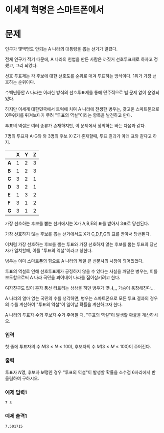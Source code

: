 # 이세계 혁명은 스마트폰에서

# 문제

인구가 몇백명도 안되는 A 나라의 대통령을 뽑는 선거가 열렸다. 

전체 인구가 적기 때문에, A 나라의 헌법을 만든 사람은 까짓거 선호투표제로 하자고 정했고, 그리 되었다.

선호 투표제는 각 후보에 대한 선호도를 순위로 매겨 투표하는 방식이다. 1위가 가장 선호하는 순위이다.

수백년동안 A 나라는 이러한 방식의 선호투표제를 통해 민주적으로 별 문제 없이 운영되었다.

하지만 이세계 대한민국에서 트럭에 치여 A 나라에 전생한 병우는, 갖고온 스마트폰으로 X무위키를 뒤져보다가 무려 "투표의 역설"이라는 항목을 발견하고 만다.



투표의 역설은 여러 종류가 존재하지만, 이 문제에서 정의하는 바는 다음과 같다.

7명의 투표자 A-G와 와 3명의 후보 X-Z가 존재할때, 투표 결과가 아래 표와 같다고 하자.

||X|Y|Z|
|---|---|---|---|
|**A**|1|2|3|
|**B**|1|2|3|
|**C**|3|2|1|
|**D**|3|2|1|
|**E**|1|3|2|
|**F**|3|1|2|
|**G**|3|1|2| 

가장 선호하는 후보를 뽑는 선거에서는 X가 A,B,E의 표를 받아서 3표로 당선된다.

가장 선호하지 않는 후보를 뽑는 선거에서도 X가 C,D,F,G의 표를 받아서 당선된다.

이처럼 가장 선호하는 후보를 뽑는 투표와 가장 선호하지 않는 후보를 뽑는 투표의 당선자가 일치할때, 이를 "투표의 역설"이라고 칭한다.



병우는 이미 스마트폰의 힘으로 A 나라의 제일 큰 신문사의 사장이 되어있었다.

투표의 역설로 인해 선호투표제가 공정하지 않을 수 있다는 사실을 깨달은 병우는, 이를 보도함으로써 A 나라 국민을 꾀어내어 나라를 집어삼키려고 한다.

여자친구도 없이 혼자 풍선 터트리는 상상을 하던 병우가 맞냐,,, 가슴이 웅장해진다...

A 나라의 얼마 없는 국민의 수를 생각하면, 병우는 스마트폰으로 모든 투표 결과의 경우의 수를 계산하여 "투표의 역설"이 일어날 확률을 계산하고자 한다.

A 나라의 투표자 수와 후보자 수가 주어질 때, "투표의 역설"이 발생할 확률을 계산하시오.


### 입력

첫 줄에 투표자의 수 $N(3 ≤ N ≤ 100)$, 후보자의 수 $M(3 ≤ M ≤ 100)$이 주어진다.

### 출력

투표자 $N$명, 후보자 $M$명인 경우 "투표의 역설"이 발생할 확률을 소수점 6자리에서 반올림하여 구하시오.

### 예제 입력1

```
7 3
```

### 예제 출력1

```
7.501715
```
